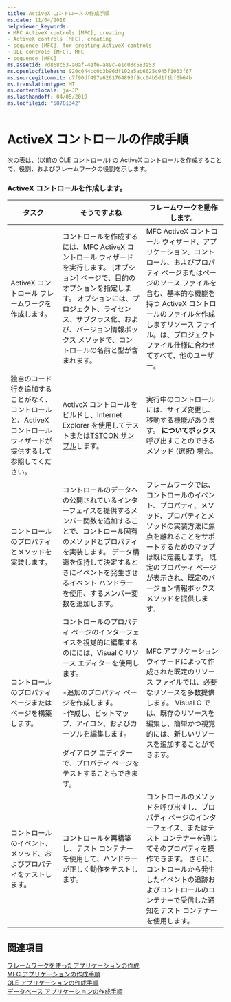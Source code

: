 ```yaml
---
title: ActiveX コントロールの作成手順
ms.date: 11/04/2016
helpviewer_keywords:
- MFC ActiveX controls [MFC], creating
- ActiveX controls [MFC], creating
- sequence [MFC], for creating ActiveX controls
- OLE controls [MFC], MFC
- sequence [MFC]
ms.assetid: 7d868c53-a0af-4ef6-a89c-e1c03c583a53
ms.openlocfilehash: 020c044cc0b3b96df102a5ab6625c945f1033f67
ms.sourcegitcommit: c7f90df497e6261764893f9cc04b5d1f1bf0b64b
ms.translationtype: MT
ms.contentlocale: ja-JP
ms.lasthandoff: 04/05/2019
ms.locfileid: "58781342"
---
```

# <a name="sequence-of-operations-for-creating-activex-controls"></a>ActiveX コントロールの作成手順

次の表は、(以前の OLE コントロール) の ActiveX コントロールを作成することで、役割、およびフレームワークの役割を示します。

### <a name="creating-activex-controls"></a>ActiveX コントロールを作成します。

|タスク|そうですよね|フレームワークを動作します。|
|----------|------------|------------------------|
|ActiveX コントロール フレームワークを作成します。|コントロールを作成するには、MFC ActiveX コントロール ウィザードを実行します。 [オプション] ページで、目的のオプションを指定します。 オプションには、プロジェクト、ライセンス、サブクラス化、および、バージョン情報ボックス メソッドで、コントロールの名前と型が含まれます。|MFC ActiveX コントロール ウィザード、アプリケーション、コントロール、およびプロパティ ページまたはページのソース ファイルを含む、基本的な機能を持つ ActiveX コントロールのファイルを作成しますリソース ファイル。は、プロジェクト ファイル仕様に合わせてすべて、他のユーザー。|
|独自のコード行を追加することがなく、コントロールと、ActiveX コントロール ウィザードが提供するして参照してください。|ActiveX コントロールをビルドし、Internet Explorer を使用してテストまたは[TSTCON サンプル](../overview/visual-cpp-samples.md)します。|実行中のコントロールには、サイズ変更し、移動する機能があります。 **についてボックス**呼び出すことのできるメソッド (選択) 場合。|
|コントロールのプロパティとメソッドを実装します。|コントロールのデータへの公開されているインターフェイスを提供するメンバー関数を追加することで、コントロール固有のメソッドとプロパティを実装します。 データ構造を保持して決定するときにイベントを発生させるイベント ハンドラーを使用、するメンバー変数を追加します。|フレームワークでは、コントロールのイベント、プロパティ、メソッド、プロパティとメソッドの実装方法に焦点を離れることをサポートするためのマップは既に定義します。 既定のプロパティ ページが表示され、既定のバージョン情報ボックス メソッドを提供します。|
|コントロールのプロパティ ページまたはページを構築します。|コントロールのプロパティ ページのインターフェイスを視覚的に編集するのにには、Visual C リソース エディターを使用します。<br /><br />-追加のプロパティ ページを作成します。<br />-作成し、ビットマップ、アイコン、およびカーソルを編集します。<br /><br /> ダイアログ エディターで、プロパティ ページをテストすることもできます。|MFC アプリケーション ウィザードによって作成された既定のリソース ファイルでは、必要なリソースを多数提供します。 Visual C では、既存のリソースを編集し、簡単かつ視覚的には、新しいリソースを追加することができます。|
|コントロールのイベント、メソッド、およびプロパティをテストします。|コントロールを再構築し、テスト コンテナーを使用して、ハンドラーが正しく動作をテストします。|コントロールのメソッドを呼び出すし、プロパティ ページのインターフェイス、またはテスト コンテナーを通じてそのプロパティを操作できます。 さらに、コントロールから発生したイベントの追跡およびコントロールのコンテナーで受信した通知をテスト コンテナーを使用します。|

## <a name="see-also"></a>関連項目

[フレームワークを使ったアプリケーションの作成](../mfc/building-on-the-framework.md)<br/>
[MFC アプリケーションの作成手順](../mfc/sequence-of-operations-for-building-mfc-applications.md)<br/>
[OLE アプリケーションの作成手順](../mfc/sequence-of-operations-for-creating-ole-applications.md)<br/>
[データベース アプリケーションの作成手順](../mfc/sequence-of-operations-for-creating-database-applications.md)
